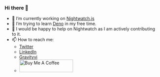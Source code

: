 ### Hi there 👋
  
- 🔭 I’m currently working on [Nightwatch.js](https://nightwatchjs.org)
- 🌱 I’m trying to learn [Deno](https://deno.land) in my free time.
- 👯 I would be happy to help on Nightwatch as I am actively contributing to it.
- 📫 How to reach me:
  - [Twitter](https://twitter.com/gravity_vi)
  - [LinkedIn](https://www.linkedin.com/in/ravi-sawlani-331672191/)
  - [Gravityvi](https://gravityvi.co.in)
  - <a href="https://www.buymeacoffee.com/gravityvi" target="_blank"><img src="https://cdn.buymeacoffee.com/buttons/default-orange.png" alt="Buy Me A Coffee" height="41" width="174"></a>

